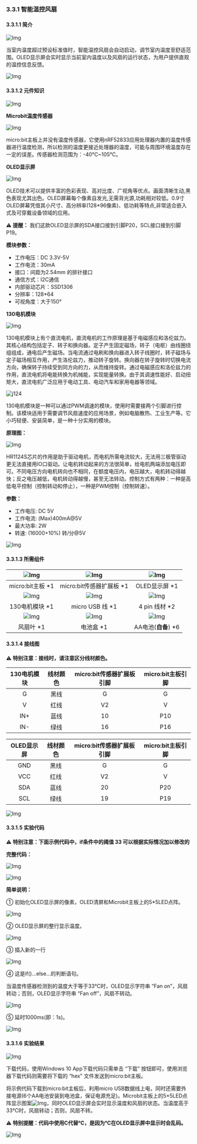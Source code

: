 ### 3.3.1 智能温控风扇 

#### 3.3.1.1 简介

![Img](./media/top1.png)

当室内温度超过预设标准值时，智能温控风扇会自动启动，调节室内温度至舒适范围。OLED显示屏会实时显示当前室内温度以及风扇的运行状态，为用户提供直观的温控信息反馈。

![Img](./media/bottom1.png)

#### 3.3.1.2 元件知识

![Img](./media/2top.png)

**Microbit温度传感器**

![Img](./media/j501.png)

micro:bit主板上并没有温度传感器，它使用nRF52833应用处理器内置的温度传感器进行温度检测，所以检测的温度更接近处理器的温度，可能与周围环境温度存在一定的误差。传感器检测范围为：-40℃~105℃。

**OLED显示屏**

![Img](./media/A636.png)

OLED技术可以提供丰富的色彩表现、高对比度、广视角等优点。画面清晰生动,黑色表现尤其出色。OLED屏幕每个像素自发光,无需背光源,功耗相对较低。0.9寸OLED屏幕凭借其小尺寸、高分辨率(128*96像素)、低功耗等特点,非常适合嵌入式及可穿戴设备领域的应用。

⚠️ **提醒：** 我们这款OLED显示屏的SDA接口接到引脚P20，SCL接口接到引脚P19。

**模块参数：**

- 工作电压：DC 3.3V-5V
- 工作电流：30mA
- 接口：间距为2.54mm 的排针接口
- 通信方式：I2C通信
- 内部驱动芯片：SSD1306
- 分辨率：128*64
- 可视角度：大于150°

**130电机模块**

![Img](./media/cou710.png)

130电机模块上有个直流电机，直流电机的工作原理是基于电磁感应和洛伦兹力。其核心结构包括定子、转子和换向器。定子产生固定磁场，转子（电枢）由线圈绕组组成，通电后产生磁场。当电流通过电刷和换向器进入转子线圈时，转子磁场与定子磁场相互作用，产生洛伦兹力，推动转子旋转。换向器在转子旋转时切换电流方向，确保转子持续受到同方向的力，从而维持旋转。通过电磁感应和洛伦兹力的作用，直流电机将电能转换为机械能，实现能量转换。由于其调速性能好、启动扭矩大，直流电机广泛应用于电动工具、电动汽车和家用电器等领域。

![j124](./media/j124.png)

130电机模块是一种可以通过PWM调速的模块，使用时需要接两个引脚进行控制。该模块适用于需要调节风扇速度的应用场景，例如电脑散热、工业生产等。它小巧轻便、安装简单，是一种十分实用的模块。

**原理图：**

![Img](./media/cou712.png)

HR1124S芯片的作用是助于驱动电机，而电机所需电流较大，无法用三极管驱动更无法直接用IO口驱动。让电机转动起来的方法很简单，给电机两端添加电压即可。不同电压方向电机转向也不相同，在额度电压内，电压越大，电机转动得越快；反之电压越低，电机转动得越慢，甚至无法转动。控制方式有两种：一种是高低电平控制（控制转动和停止），一种是PWM控制（控制转速）。

**参数：**

- 工作电压: DC 5V
- 工作电流: (Max)400mA@5V
- 最大功率: 2W
- 转速: (16000+10%) 转/分@5V

![Img](./media/2bottom.png)

#### 3.3.1.3 所需组件

| ![Img](./media/microbitV2.png)| ![Img](./media/ExpansionBoard.png)  |![Img](./media/OLED.png) | 
| :--: | :--: | :--: |
| micro:bit主板 *1 | micro:bit传感器扩展板 *1 |OLED显示屏 *1 |
|![Img](./media/motor.png) |![Img](./media/usb.png) |![Img](./media/4pin.png)|
|130电机模块 *1| micro USB 线 *1|4 pin 线材 *2 |
|![Img](./media/fan.png) |![Img](./media/batterycase.png)| ![Img](./media/AAbattery.png)|
|风扇叶 *1|电池盒 *1|AA电池(**自备**) *6|

#### 3.3.1.4 接线图

⚠️ **特别注意：接线时，请注意区分线材颜色。**

| 130电机模块 | 线材颜色 | micro:bit传感器扩展板引脚 |micro:bit主板引脚 |
| :--: | :--: | :--: | :--: |
| G | 黑线 | G | G |
| V | 红线 | V2 | V |
| IN+ | 蓝线 | 10 | P10 |
| IN- | 绿线 | 16 | P16 |

| OLED显示屏 | 线材颜色 | micro:bit传感器扩展板引脚 |micro:bit主板引脚 |
| :--: | :--: | :--: | :--: |
| GND | 黑线 | G | G |
| VCC | 红线 | V2 | V |
| SDA | 蓝线 | 20 | P20 |
| SCL | 绿线 | 19 | P19 |

![Img](./media/couj1.png)

#### 3.3.1.5 实验代码

⚠️ **特别注意：下面示例代码中，if条件中的阈值 33 可以根据实际情况加以修改的**

**完整代码：**

![Img](./media/couj01.png)

![Img](./media/line1.png)

**简单说明：**

① 初始化OLED显示屏的像素，OLED清屏和Microbit主板上的5*5LED点阵。

![Img](./media/cou00.png)

② OLED显示屏的整行显示温度。

![Img](./media/cou01.png)

③ 插入新的一行

![Img](./media/cou02.png)

④ 这是if()...else...的判断语句。

当温度传感器检测到的温度大于等于33℃时，OLED显示字符串 “Fan on”，风扇转动；否则，OLED显示字符串 “Fan off”，风扇不转动。

![Img](./media/cou04.png)

⑤ 延时1000ms(即：1s)。

![Img](./media/cou05.png)

#### 3.3.1.6 实验结果

![Img](./media/4top.png)

下载代码，使用Windows 10 App下载代码只需单击 “下载” 按钮即可，使用浏览器下载代码则需要将下载的 “hex” 文件发送到micro:bit主板。

将示例代码下载到micro:bit主板后，利用micro USB数据线上电，同时还需要外接电源(6个AA电池安装到电池盒，保证电源充足)。Microbit主板上的5×5LED点阵显示图案![Img](./media/ab3.png)，同时OLED显示屏会实时显示温度和风扇的状态。当温度高于33℃时，风扇转动；否则，风扇不转。

⚠️ **特别提醒：代码中使用C代替℃，是因为℃在OLED显示屏中显示时会乱码。**

![Img](./media/4bottom.png)
